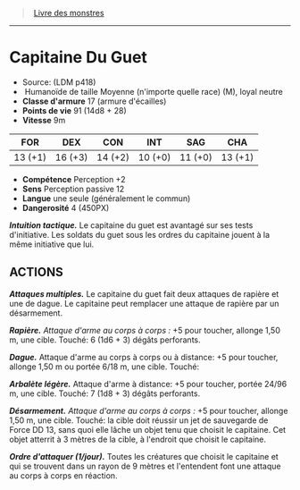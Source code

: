 ﻿> [Livre des monstres](tome_of_beasts.md)

---

# Capitaine Du Guet

- Source: (LDM p418)
-  Humanoïde de taille Moyenne (n'importe quelle race) (M), loyal neutre
- **Classe d'armure** 17 (armure d'écailles)
- **Points de vie** 91 (14d8 + 28)
- **Vitesse** 9m

|FOR|DEX|CON|INT|SAG|CHA|
|---|---|---|---|---|---|
|13 (+1)|16 (+3)|14 (+2)|10 (+0)|11 (+0)|13 (+1)|

- **Compétence** Perception +2
- **Sens** Perception passive 12
- **Langue** une seule (généralement le commun)
- **Dangerosité** 4 (450PX)

**_Intuition tactique._** Le capitaine du guet est avantagé sur ses tests d'initiative. Les soldats du guet sous les ordres du capitaine jouent à la même initiative que lui.

## ACTIONS

**_Attaques multiples._** Le capitaine du guet fait deux attaques de rapière et une de dague. Le capitaine peut remplacer une attaque de rapière par un désarmement.

**_Rapière._** _Attaque d'arme au corps à corps :_ +5 pour toucher, allonge 1,50 m, une cible. Touché: 6 (1d6 + 3) dégâts perforants.

**_Dague._** Attaque d'arme au corps à corps ou à distance: +5 pour toucher, allonge 1,50 m ou portée 6/18 m, une cible. Touché:

**_Arbalète légère._** Attaque d'arme à distance: +5 pour toucher, portée 24/96 m, une cible. Touché: 7 (1d8 + 3) dégâts perforants.

**_Désarmement._** _Attaque d'arme au corps à corps :_ +5 pour toucher, allonge 1,50 m, une cible. Touché: la cible doit réussir un jet de sauvegarde de Force DD 13, sans quoi elle lâche un objet tenu que choisit le capitaine. Cet objet atterrit à 3 mètres de la cible, à l'endroit que choisit le capitaine.

**_Ordre d'attaquer (1/jour)._** Toutes les créatures que choisit le capitaine et qui se trouvent dans un rayon de 9 mètres et l'entendent font une attaque au corps à corps en réaction.

